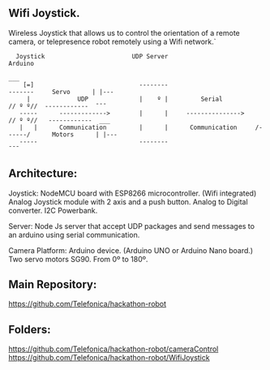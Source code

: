 Wifi Joystick.
----------------------------------
Wireless Joystick that allows us to control the orientation of a remote camera, or telepresence robot remotely using a Wifi network.`

```
  Joystick                        UDP Server                           Arduino
                                                                                              ___
    [=]                             --------                           -------     Servo      | |---
     |             UDP              |    º |         Serial           // º º//  ------------  ¯¯¯
   -----      ------------->        |      |     --------------->    // º º//   ------------  ___
   |   |      Communication         |      |      Communication     /------/      Motors      | |---
   -----                            --------                                                  ¯¯¯
```

Architecture:
------------------
Joystick:
NodeMCU board with ESP8266 microcontroller. (Wifi integrated)
Analog Joystick module with 2 axis and a push button.
Analog to Digital converter. I2C
Powerbank.

Server:
Node Js server that accept UDP packages and send messages to an arduino using serial communication.

Camera Platform:
 Arduino device. (Arduino UNO or Arduino Nano board.)
 Two servo motors SG90. From 0º to 180º.

Main Repository:
------------------
https://github.com/Telefonica/hackathon-robot

Folders:
-----------------
https://github.com/Telefonica/hackathon-robot/cameraControl
https://github.com/Telefonica/hackathon-robot/WifiJoystick
